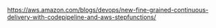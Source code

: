 https://aws.amazon.com/blogs/devops/new-fine-grained-continuous-delivery-with-codepipeline-and-aws-stepfunctions/